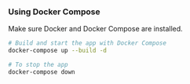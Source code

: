 ### Using Docker Compose
Make sure Docker and Docker Compose are installed.

```bash
# Build and start the app with Docker Compose
docker-compose up --build -d

# To stop the app
docker-compose down
```